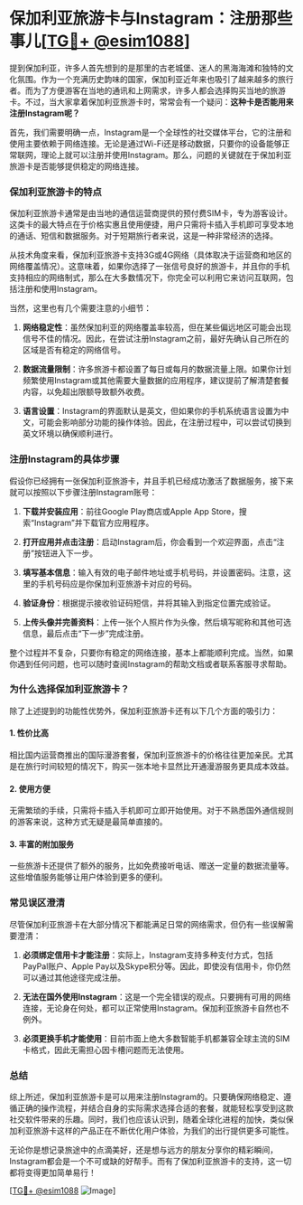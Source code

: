 # 保加利亚旅游卡与Instagram：注册那些事儿[[TG💪+ @esim1088](https://t.me/s/esim1088)]

提到保加利亚，许多人首先想到的是那里的古老城堡、迷人的黑海海滩和独特的文化氛围。作为一个充满历史韵味的国家，保加利亚近年来也吸引了越来越多的旅行者。而为了方便游客在当地的通讯和上网需求，许多人都会选择购买当地的旅游卡。不过，当大家拿着保加利亚旅游卡时，常常会有一个疑问：**这种卡是否能用来注册Instagram呢？**

首先，我们需要明确一点，Instagram是一个全球性的社交媒体平台，它的注册和使用主要依赖于网络连接。无论是通过Wi-Fi还是移动数据，只要你的设备能够正常联网，理论上就可以注册并使用Instagram。那么，问题的关键就在于保加利亚旅游卡是否能够提供稳定的网络连接。

### 保加利亚旅游卡的特点

保加利亚旅游卡通常是由当地的通信运营商提供的预付费SIM卡，专为游客设计。这类卡的最大特点在于价格实惠且使用便捷，用户只需将卡插入手机即可享受本地的通话、短信和数据服务。对于短期旅行者来说，这是一种非常经济的选择。

从技术角度来看，保加利亚旅游卡支持3G或4G网络（具体取决于运营商和地区的网络覆盖情况）。这意味着，如果你选择了一张信号良好的旅游卡，并且你的手机支持相应的网络制式，那么在大多数情况下，你完全可以利用它来访问互联网，包括注册和使用Instagram。

当然，这里也有几个需要注意的小细节：

1. **网络稳定性**：虽然保加利亚的网络覆盖率较高，但在某些偏远地区可能会出现信号不佳的情况。因此，在尝试注册Instagram之前，最好先确认自己所在的区域是否有稳定的网络信号。
   
2. **数据流量限制**：许多旅游卡都设置了每日或每月的数据流量上限。如果你计划频繁使用Instagram或其他需要大量数据的应用程序，建议提前了解清楚套餐内容，以免超出限额导致额外收费。

3. **语言设置**：Instagram的界面默认是英文，但如果你的手机系统语言设置为中文，可能会影响部分功能的操作体验。因此，在注册过程中，可以尝试切换到英文环境以确保顺利进行。

### 注册Instagram的具体步骤

假设你已经拥有一张保加利亚旅游卡，并且手机已经成功激活了数据服务，接下来就可以按照以下步骤注册Instagram账号：

1. **下载并安装应用**：前往Google Play商店或Apple App Store，搜索“Instagram”并下载官方应用程序。
   
2. **打开应用并点击注册**：启动Instagram后，你会看到一个欢迎界面，点击“注册”按钮进入下一步。

3. **填写基本信息**：输入有效的电子邮件地址或手机号码，并设置密码。注意，这里的手机号码应是你保加利亚旅游卡对应的号码。

4. **验证身份**：根据提示接收验证码短信，并将其输入到指定位置完成验证。

5. **上传头像并完善资料**：上传一张个人照片作为头像，然后填写昵称和其他可选信息，最后点击“下一步”完成注册。

整个过程并不复杂，只要你有稳定的网络连接，基本上都能顺利完成。当然，如果你遇到任何问题，也可以随时查阅Instagram的帮助文档或者联系客服寻求帮助。

### 为什么选择保加利亚旅游卡？

除了上述提到的功能性优势外，保加利亚旅游卡还有以下几个方面的吸引力：

#### 1. **性价比高**
相比国内运营商推出的国际漫游套餐，保加利亚旅游卡的价格往往更加亲民。尤其是在旅行时间较短的情况下，购买一张本地卡显然比开通漫游服务更具成本效益。

#### 2. **使用方便**
无需繁琐的手续，只需将卡插入手机即可立即开始使用。对于不熟悉国外通信规则的游客来说，这种方式无疑是最简单直接的。

#### 3. **丰富的附加服务**
一些旅游卡还提供了额外的服务，比如免费接听电话、赠送一定量的数据流量等。这些增值服务能够让用户体验到更多的便利。

### 常见误区澄清

尽管保加利亚旅游卡在大部分情况下都能满足日常的网络需求，但仍有一些误解需要澄清：

1. **必须绑定信用卡才能注册**：实际上，Instagram支持多种支付方式，包括PayPal账户、Apple Pay以及Skype积分等。因此，即使没有信用卡，你仍然可以通过其他途径完成注册。

2. **无法在国外使用Instagram**：这是一个完全错误的观点。只要拥有可用的网络连接，无论身在何处，都可以正常使用Instagram。保加利亚旅游卡自然也不例外。

3. **必须更换手机才能使用**：目前市面上绝大多数智能手机都兼容全球主流的SIM卡格式，因此无需担心因卡槽问题而无法使用。

### 总结

综上所述，保加利亚旅游卡是可以用来注册Instagram的。只要确保网络稳定、遵循正确的操作流程，并结合自身的实际需求选择合适的套餐，就能轻松享受到这款社交软件带来的乐趣。同时，我们也应该认识到，随着全球化进程的加快，类似保加利亚旅游卡这样的产品正在不断优化用户体验，为我们的出行提供更多可能性。

无论你是想记录旅途中的点滴美好，还是想与远方的朋友分享你的精彩瞬间，Instagram都会是一个不可或缺的好帮手。而有了保加利亚旅游卡的支持，这一切都将变得更加简单易行！

[[TG💪+ @esim1088](https://t.me/s/esim1088) ![Image](https://i.postimg.cc/4NQfJmqS/Snipaste-2025-05-13-00-14-12.png)]